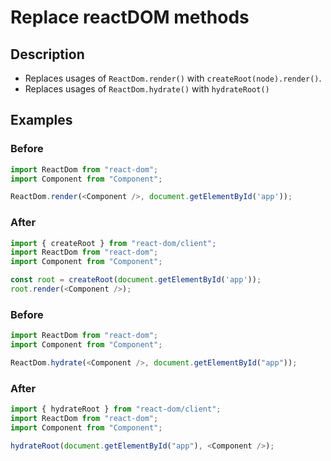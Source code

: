 # Replace reactDOM methods

## Description

 - Replaces usages of `ReactDom.render()` with `createRoot(node).render()`.
 - Replaces usages of `ReactDom.hydrate()` with `hydrateRoot()`

## Examples

### Before

```ts
import ReactDom from "react-dom";
import Component from "Component";

ReactDom.render(<Component />, document.getElementById('app'));
```

### After

```ts
import { createRoot } from "react-dom/client";
import ReactDom from "react-dom";
import Component from "Component";

const root = createRoot(document.getElementById('app'));
root.render(<Component />);

```

### Before

```ts
import ReactDom from "react-dom";
import Component from "Component";

ReactDom.hydrate(<Component />, document.getElementById("app"));
```

### After

```ts
import { hydrateRoot } from "react-dom/client";
import ReactDom from "react-dom";
import Component from "Component";

hydrateRoot(document.getElementById("app"), <Component />);

```